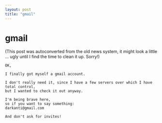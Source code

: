 ```yaml
---
layout: post
title: "gmail"
---
```

<h1>gmail</h1>
(This post was autoconverted from the old news system,
it might look a little ... ugly until I find the time
to clean it up.
Sorry!)

    OK,
    
    I finally got myself a gmail account.
    
    I don't really need it, since I have a few servers over which I have total control,
    but I wanted to check it out anyway.
    
    I'm being brave here,
    so if you want to say something:
    darkanti@gmail.com
    
    And don't ask for invites!
    

